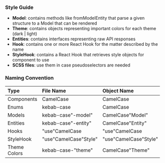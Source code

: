 ### Style Guide

- **Model**: contains methods like fromModelEntity that parse a given structure to a Model that can be rendered
- **Theme**: contains objects representing important colors for each theme (dark | light)
- **Entities**: contains interfaces representing raw API responses
- **Hook**: contains one or more React Hook for the matter described by the name
- **StyleHook**: contains a React Hook that retrieves style objects for component to use
- **SCSS files**: use them in case pseudoselectors are needed

### Naming Convention

| Type         | File Name             | Object Name           |
| :----------- | :-------------------- | :-------------------- |
| Components   | CamelCase             | CamelCase             |
| Enums        | kebab-case            | CamelCase             |
| Models       | kebab-case"-model"    | CamelCase"Model"      |
| Entities     | kebab-case"-entity"   | CamelCase"Entity"     |
| Hooks        | "use"CamelCase        | "use"CamelCase        |
| StyleHook    | "use"CamelCase"Style" | "use"CamelCase"Style" |
| Theme Colors | kebab-case-"theme"    | CamelCase"Theme"      |
